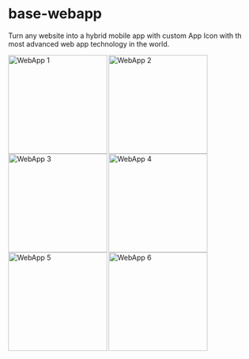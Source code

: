 # base-webapp
Turn any website into a hybrid mobile app with custom App Icon with th  most advanced web app technology in the world.

<img src="https://base.basepages.com/3rdparty/webapp/webapp-1.png" alt="WebApp 1" width="200" align="left" />
<img src="https://base.basepages.com/3rdparty/webapp/webapp-2.png" alt="WebApp 2" width="200" align="left"/>
<img src="https://base.basepages.com/3rdparty/webapp/webapp-3.png" alt="WebApp 3" width="200" align="left"/>
<img src="https://base.basepages.com/3rdparty/webapp/webapp-4.png" alt="WebApp 4" width="200" align="left"/>
<img src="https://base.basepages.com/3rdparty/webapp/webapp-5.png" alt="WebApp 5" width="200" align="left" />
<img src="https://base.basepages.com/3rdparty/webapp/webapp-6.png" alt="WebApp 6" width="200" align="left" />
